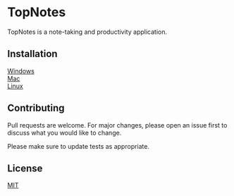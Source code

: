 # TopNotes

TopNotes is a note-taking and productivity application.

## Installation

[Windows](https://google.com)  
[Mac](https://google.com)  
[Linux](https://google.com)

## Contributing
Pull requests are welcome. For major changes, please open an issue first to discuss what you would like to change.

Please make sure to update tests as appropriate.

## License
[MIT](https://choosealicense.com/licenses/mit/)
